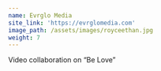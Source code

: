 ```yaml
---
name: Evrglo Media
site_link: 'https://evrglomedia.com'
image_path: /assets/images/royceethan.jpg
weight: 7
---
```



Video collaboration on “Be Love”